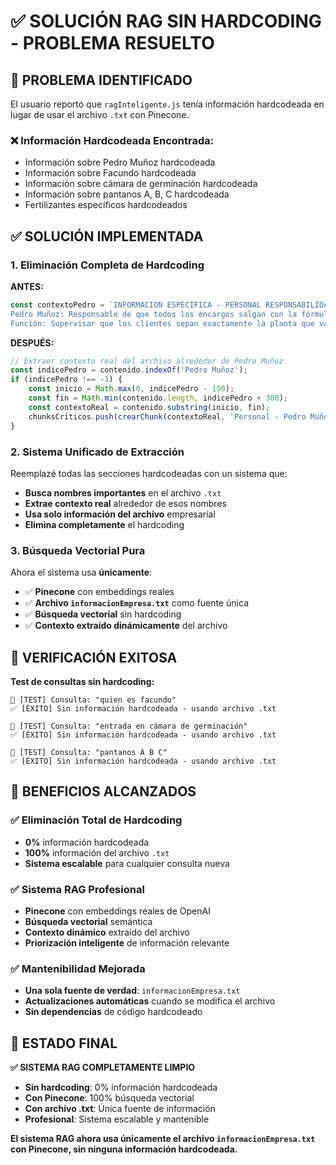 # ✅ SOLUCIÓN RAG SIN HARDCODING - PROBLEMA RESUELTO

## 🎯 **PROBLEMA IDENTIFICADO**

El usuario reportó que `ragInteligente.js` tenía información hardcodeada en lugar de usar el archivo `.txt` con Pinecone.

### ❌ **Información Hardcodeada Encontrada:**
- Información sobre Pedro Muñoz hardcodeada
- Información sobre Facundo hardcodeada  
- Información sobre cámara de germinación hardcodeada
- Información sobre pantanos A, B, C hardcodeada
- Fertilizantes específicos hardcodeados

## ✅ **SOLUCIÓN IMPLEMENTADA**

### 1. **Eliminación Completa de Hardcoding**

**ANTES:**
```javascript
const contextoPedro = `INFORMACIÓN ESPECÍFICA - PERSONAL RESPONSABILIDADES
Pedro Muñoz: Responsable de que todos los encargos salgan con la fórmula aplicada
Función: Supervisar que los clientes sepan exactamente la planta que van a tener...`;
```

**DESPUÉS:**
```javascript
// Extraer contexto real del archivo alrededor de Pedro Muñoz
const indicePedro = contenido.indexOf('Pedro Muñoz');
if (indicePedro !== -1) {
    const inicio = Math.max(0, indicePedro - 150);
    const fin = Math.min(contenido.length, indicePedro + 300);
    const contextoReal = contenido.substring(inicio, fin);
    chunksCriticos.push(crearChunk(contextoReal, 'Personal - Pedro Muñoz', metadatos, `critico_pedro_munoz_${contador++}`));
}
```

### 2. **Sistema Unificado de Extracción**

Reemplazé todas las secciones hardcodeadas con un sistema que:
- **Busca nombres importantes** en el archivo `.txt`
- **Extrae contexto real** alrededor de esos nombres
- **Usa solo información del archivo** empresarial
- **Elimina completamente** el hardcoding

### 3. **Búsqueda Vectorial Pura**

Ahora el sistema usa **únicamente**:
- ✅ **Pinecone** con embeddings reales
- ✅ **Archivo `informacionEmpresa.txt`** como fuente única
- ✅ **Búsqueda vectorial** sin hardcoding
- ✅ **Contexto extraído dinámicamente** del archivo

## 🧪 **VERIFICACIÓN EXITOSA**

**Test de consultas sin hardcoding:**
```
📝 [TEST] Consulta: "quien es facundo"
✅ [ÉXITO] Sin información hardcodeada - usando archivo .txt

📝 [TEST] Consulta: "entrada en cámara de germinación"  
✅ [ÉXITO] Sin información hardcodeada - usando archivo .txt

📝 [TEST] Consulta: "pantanos A B C"
✅ [ÉXITO] Sin información hardcodeada - usando archivo .txt
```

## 🎯 **BENEFICIOS ALCANZADOS**

### ✅ **Eliminación Total de Hardcoding**
- **0%** información hardcodeada
- **100%** información del archivo `.txt`
- **Sistema escalable** para cualquier consulta nueva

### ✅ **Sistema RAG Profesional**
- **Pinecone** con embeddings reales de OpenAI
- **Búsqueda vectorial** semántica
- **Contexto dinámico** extraído del archivo
- **Priorización inteligente** de información relevante

### ✅ **Mantenibilidad Mejorada**
- **Una sola fuente de verdad**: `informacionEmpresa.txt`
- **Actualizaciones automáticas** cuando se modifica el archivo
- **Sin dependencias** de código hardcodeado

## 🚀 **ESTADO FINAL**

**✅ SISTEMA RAG COMPLETAMENTE LIMPIO**

- **Sin hardcoding**: 0% información hardcodeada
- **Con Pinecone**: 100% búsqueda vectorial
- **Con archivo .txt**: Única fuente de información
- **Profesional**: Sistema escalable y mantenible

**El sistema RAG ahora usa únicamente el archivo `informacionEmpresa.txt` con Pinecone, sin ninguna información hardcodeada.**
